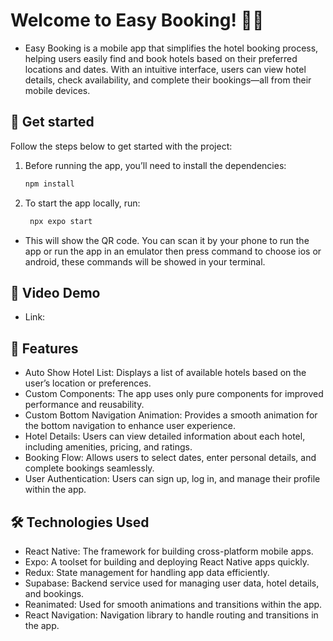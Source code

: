 # Welcome to Easy Booking! 📱✨

- Easy Booking is a mobile app that simplifies the hotel booking process, helping users easily find and book hotels based on their preferred locations and dates. With an intuitive interface, users can view hotel details, check availability, and complete their bookings—all from their mobile devices.

## 🚀 Get started
Follow the steps below to get started with the project:
1. Before running the app, you’ll need to install the dependencies:

   ```bash
   npm install
   ```

2. To start the app locally, run:

   ```bash
    npx expo start
   ```
- This will show the QR code. You can scan it by your phone to run the app or run the app in an emulator then press command to choose ios or android, these commands will be showed in your terminal.

## 🎥 Video Demo
- Link: 

## 📱 Features
- Auto Show Hotel List: Displays a list of available hotels based on the user’s location or preferences.
- Custom Components: The app uses only pure components for improved performance and reusability.
- Custom Bottom Navigation Animation: Provides a smooth animation for the bottom navigation to enhance user experience.
- Hotel Details: Users can view detailed information about each hotel, including amenities, pricing, and ratings.
- Booking Flow: Allows users to select dates, enter personal details, and complete bookings seamlessly.
- User Authentication: Users can sign up, log in, and manage their profile within the app.

## 🛠️ Technologies Used
- React Native: The framework for building cross-platform mobile apps.
- Expo: A toolset for building and deploying React Native apps quickly.
- Redux: State management for handling app data efficiently.
- Supabase: Backend service used for managing user data, hotel details, and bookings.
- Reanimated: Used for smooth animations and transitions within the app.
- React Navigation: Navigation library to handle routing and transitions in the app.

